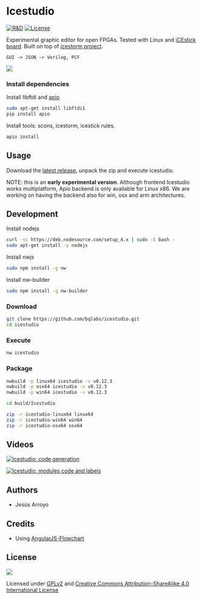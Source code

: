 # Icestudio

[![R&D](https://img.shields.io/badge/-R%26D-brightgreen.svg)](https://github.com/Jesus89/icestudio)
[![License](http://img.shields.io/:license-gpl-blue.svg)](http://opensource.org/licenses/GPL-2.0)

Experimental graphic editor for open FPGAs. Tested with Linux and [iCEstick board](http://www.pighixxx.com/test/portfolio-items/icestick/). Built on top of [icestorm project](http://www.clifford.at/icestorm/).

    GUI -> JSON -> Verilog, PCF

![][icestudio-demo]

### Install dependencies

Install libftdi and [apio](https://github.com/bqlabs/apio)
```bash
sudo apt-get install libftdi1
pip install apio
```

Install tools: scons, icestorm, icestick rules.
```bash
apio install
```

## Usage

Download the [latest release](https://github.com/bqlabs/icestudio/releases), unpack the zip and execute Icestudio.

NOTE: this is an **early experimental version**. Although frontend Icestudio works multiplatform, Apio backend is only available for Linux x86. We are working on having the backend also for win, osx and arm architectures.

## Development

Install nodejs
```bash
curl -sL https://deb.nodesource.com/setup_4.x | sudo -E bash -
sudo apt-get install -y nodejs
```

Install nwjs
```bash
sudo npm install -g nw
```

Install nw-builder
```bash
sudo npm install -g nw-builder
```

### Download

```bash
git clone https://github.com/bqlabs/icestudio.git
cd icestudio
```

### Execute

```bash
nw icestudio
```

### Package

```bash
nwbuild -p linux64 icestudio -v v0.12.3
nwbuild -p osx64 icestudio -v v0.12.3
nwbuild -p win64 icestudio -v v0.12.3

cd build/Icestudio

zip -r icestudio-linux64 linux64
zip -r icestudio-win64 win64
zip -r icestudio-osx64 osx64
```

## Videos

[![Icestudio: code generation](http://img.youtube.com/vi/pG1DsF9MIj0/0.jpg)](http://www.youtube.com/watch?v=pG1DsF9MIj0 "Icestudio: code generation")

[![Icestudio: modules code and labels](http://img.youtube.com/vi/lCm5WAkVGIE/0.jpg)](http://www.youtube.com/watch?v=lCm5WAkVGIE "Icestudio: modules code and labels")


## Authors

* Jesús Arroyo

## Credits

* Using [AngularJS-Flowchart](https://github.com/codecapers/AngularJS-FlowChart)

## License

![][bq-logo-cc-sa]

Licensed under [GPLv2](http://opensource.org/licenses/GPL-2.0) and [Creative Commons Attribution-ShareAlike 4.0 International License](http://creativecommons.org/licenses/by-sa/4.0/)

[icestudio-demo]: doc/images/icestudio-demo.gif
[bq-logo-cc-sa]: doc/images/bq-logo-cc-sa-small-150px.png
